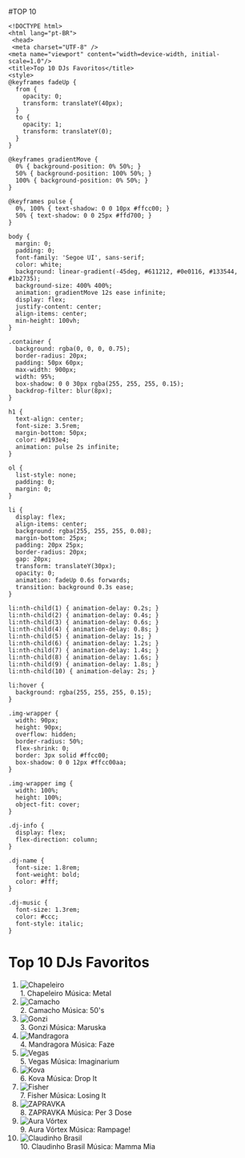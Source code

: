 #TOP 10


    <!DOCTYPE html>
    <html lang="pt-BR">
     <head>
     <meta charset="UTF-8" />
    <meta name="viewport" content="width=device-width, initial-scale=1.0"/>
    <title>Top 10 DJs Favoritos</title>
    <style>
    @keyframes fadeUp {
      from {
        opacity: 0;
        transform: translateY(40px);
      }
      to {
        opacity: 1;
        transform: translateY(0);
      }
    }

    @keyframes gradientMove {
      0% { background-position: 0% 50%; }
      50% { background-position: 100% 50%; }
      100% { background-position: 0% 50%; }
    }

    @keyframes pulse {
      0%, 100% { text-shadow: 0 0 10px #ffcc00; }
      50% { text-shadow: 0 0 25px #ffd700; }
    }

    body {
      margin: 0;
      padding: 0;
      font-family: 'Segoe UI', sans-serif;
      color: white;
      background: linear-gradient(-45deg, #611212, #0e0116, #133544, #1b2735);
      background-size: 400% 400%;
      animation: gradientMove 12s ease infinite;
      display: flex;
      justify-content: center;
      align-items: center;
      min-height: 100vh;
    }

    .container {
      background: rgba(0, 0, 0, 0.75);
      border-radius: 20px;
      padding: 50px 60px;
      max-width: 900px;
      width: 95%;
      box-shadow: 0 0 30px rgba(255, 255, 255, 0.15);
      backdrop-filter: blur(8px);
    }

    h1 {
      text-align: center;
      font-size: 3.5rem;
      margin-bottom: 50px;
      color: #d193e4;
      animation: pulse 2s infinite;
    }

    ol {
      list-style: none;
      padding: 0;
      margin: 0;
    }

    li {
      display: flex;
      align-items: center;
      background: rgba(255, 255, 255, 0.08);
      margin-bottom: 25px;
      padding: 20px 25px;
      border-radius: 20px;
      gap: 20px;
      transform: translateY(30px);
      opacity: 0;
      animation: fadeUp 0.6s forwards;
      transition: background 0.3s ease;
    }

    li:nth-child(1) { animation-delay: 0.2s; }
    li:nth-child(2) { animation-delay: 0.4s; }
    li:nth-child(3) { animation-delay: 0.6s; }
    li:nth-child(4) { animation-delay: 0.8s; }
    li:nth-child(5) { animation-delay: 1s; }
    li:nth-child(6) { animation-delay: 1.2s; }
    li:nth-child(7) { animation-delay: 1.4s; }
    li:nth-child(8) { animation-delay: 1.6s; }
    li:nth-child(9) { animation-delay: 1.8s; }
    li:nth-child(10) { animation-delay: 2s; }

    li:hover {
      background: rgba(255, 255, 255, 0.15);
    }

    .img-wrapper {
      width: 90px;
      height: 90px;
      overflow: hidden;
      border-radius: 50%;
      flex-shrink: 0;
      border: 3px solid #ffcc00;
      box-shadow: 0 0 12px #ffcc00aa;
    }

    .img-wrapper img {
      width: 100%;
      height: 100%;
      object-fit: cover;
    }

    .dj-info {
      display: flex;
      flex-direction: column;
    }

    .dj-name {
      font-size: 1.8rem;
      font-weight: bold;
      color: #fff;
    }

    .dj-music {
      font-size: 1.3rem;
      color: #ccc;
      font-style: italic;
    }
  </style>
</head>
<body>
  <div class="container">
    <h1>Top 10 DJs Favoritos</h1>
    <ol>
      <li>
        <div class="img-wrapper">
          <img src="https://thisis-images.spotifycdn.com/37i9dQZF1DZ06evO3oZvlT-default.jpg" alt="Chapeleiro">
        </div>
        <div class="dj-info">
          <span class="dj-name">1. Chapeleiro</span>
          <span class="dj-music">Música: Metal</span>
        </div>
      </li>
      <li>
        <div class="img-wrapper">
          <img src="https://statics.otvfoco.com.br/2022/03/Captura-de-Tela-2022-03-08-a%CC%80s-16.43.42.png" alt="Camacho">
        </div>
        <div class="dj-info">
          <span class="dj-name">2. Camacho</span>
          <span class="dj-music">Música: 50's</span>
        </div>
      </li>
      <li>
        <div class="img-wrapper">
          <img src="https://geo-static.traxsource.com/files/artists/426911.jpg" alt="Gonzi">
        </div>
        <div class="dj-info">
          <span class="dj-name">3. Gonzi</span>
          <span class="dj-music">Música: Maruska</span>
        </div>
      </li>
      <li>
        <div class="img-wrapper">
          <img src="https://cdn-images.dzcdn.net/images/artist/bcfa439ec63bbf3fd77b67a67b1ea811/1900x1900-000000-80-0-0.jpg" alt="Mandragora">
        </div>
        <div class="dj-info">
          <span class="dj-name">4. Mandragora</span>
          <span class="dj-music">Música: Faze</span>
        </div>
      </li>
      <li>
        <div class="img-wrapper">
          <img src="https://vegaslive.com.br/wp-content/uploads/2023/02/Design-sem-nome.png" alt="Vegas">
        </div>
        <div class="dj-info">
          <span class="dj-name">5. Vegas</span>
          <span class="dj-music">Música: Imaginarium</span>
        </div>
      </li>
      <li>
        <div class="img-wrapper">
          <img src="https://i.scdn.co/image/ab67616100005174d4517b263eed5eb218006f97" alt="Kova">
        </div>
        <div class="dj-info">
          <span class="dj-name">6. Kova</span>
          <span class="dj-music">Música: Drop It</span>
        </div>
      </li>
      <li>
        <div class="img-wrapper">
          <img src="https://taogroup.com/wp-content/uploads/2022/01/240000_Fisher.jpg" alt="Fisher">
        </div>
        <div class="dj-info">
          <span class="dj-name">7. Fisher</span>
          <span class="dj-music">Música: Losing It</span>
        </div>
      </li>
      <li>
        <div class="img-wrapper">
          <img src="https://i.scdn.co/image/ab6761610000e5ebb657b9854c1fa00cd35e8dcd" alt="ZAPRAVKA">
        </div>
        <div class="dj-info">
          <span class="dj-name">8. ZAPRAVKA</span>
          <span class="dj-music">Música: Per 3 Dose</span>
        </div>
      </li>
      <li>
        <div class="img-wrapper">
          <img src="https://images.suamusica.com.br/Va_JRt_B6YWTk2w7Anfdd4CWL8M=/500x500/filters:format(webp)/46814201/3165415/cd_cover.png" alt="Aura Vórtex">
        </div>
        <div class="dj-info">
          <span class="dj-name">9. Aura Vórtex</span>
          <span class="dj-music">Música: Rampage!</span>
        </div>
      </li>
      <li>
        <div class="img-wrapper">
          <img src="https://media.gazetadopovo.com.br/2019/07/01155405/claudinho-brasil-.jpg" alt="Claudinho Brasil">
        </div>
        <div class="dj-info">
          <span class="dj-name">10. Claudinho Brasil</span>
          <span class="dj-music">Música: Mamma Mia</span>
        </div>
      </li>
    </ol>
  </div>
</body>
